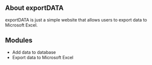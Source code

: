 ## About exportDATA

exportDATA is just a simple website that allows users to export data to Microsoft Excel.

## Modules

- Add data to database
- Export data to Microsoft Excel



